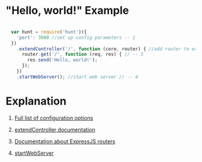"Hello, world!" Example
====================================


```javascript

  var hunt = require('hunt')({
    'port': 3000 //set up config parameters -- 1
  })
    .extendController('/', function (core, router) { //add router to expressjs web application -- 2
      router.get('/', function (req, res) { // -- 3
        res.send('Hello, world!');
      });
    })
    .startWebServer(); //start web server // -- 4

```

Explanation
======================================


1) [Full list of configuration options](/documentation/config.html)

2) [extendController documentation](/documentation/Hunt.html#extendController)

3) [Documentation about ExpressJS routers](https://expressjs.com/4x/api.html#router)

4) [startWebServer](/documentation/Hunt.html#startWebServer)

